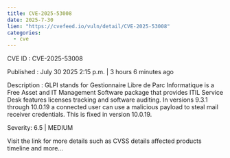 ```yaml
--- 
title: CVE-2025-53008
date: 2025-7-30
lien: "https://cvefeed.io/vuln/detail/CVE-2025-53008"
categories:
  - cve
---
```


CVE ID : CVE-2025-53008

Published :  July 30
2025
2:15 p.m. | 3 hours
6 minutes ago

Description : GLPI stands for Gestionnaire Libre de Parc Informatique is a Free Asset and IT Management Software package
that provides ITIL Service Desk features
licenses tracking and software auditing. In versions 9.3.1 through 10.0.19
a connected user can use a malicious payload to steal mail receiver credentials. This is fixed in version 10.0.19.

Severity: 6.5 | MEDIUM

Visit the link for more details
such as CVSS details
affected products
timeline
and more...
